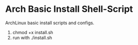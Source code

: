 # Arch Basic Install Shell-Script

ArchLinux basic install scripts and configs.

1. chmod +x install.sh
2. run with ./install.sh
